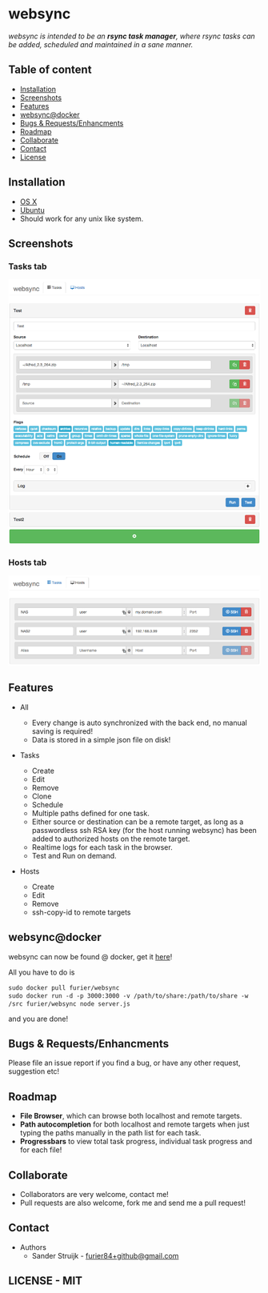 # **websync**

_websync is intended to be an **rsync task manager**, where rsync tasks can be added, scheduled and maintained in a sane manner._

## Table of content

- [Installation](#installation)
- [Screenshots](#screenshots)
- [Features](#features)
- [websync@docker](#websyncdocker)
- [Bugs & Requests/Enhancments](#bugs--requestsenhancments)
- [Roadmap](#roadmap)
- [Collaborate](#collaborate)
- [Contact](#contact)
- [License](#license---mit)

## Installation

- [OS X](https://github.com/furier/websync/wiki/Installation---OS-X)
- [Ubuntu](https://github.com/furier/websync/wiki/Installation---Ubuntu)
- Should work for any unix like system.

## Screenshots

### Tasks tab
![Tasks](doc/screenshots/tasks_tab.png)

### Hosts tab
![Hosts](doc/screenshots/hosts_tab.png)

## Features

- All
  - Every change is auto synchronized with the back end, no manual saving is required!
  - Data is stored in a simple json file on disk!

- Tasks
  - Create
  - Edit
  - Remove
  - Clone
  - Schedule
  - Multiple paths defined for one task.
  - Either source or destination can be a remote target, as long as a passwordless ssh RSA key (for the host running websync) has been added to authorized hosts on the remote target.
  - Realtime logs for each task in the browser.
  - Test and Run on demand.

- Hosts
  - Create
  - Edit
  - Remove
  - ssh-copy-id to remote targets

## websync@docker

websync can now be found @ docker, get it [here](https://registry.hub.docker.com/u/furier/websync/)!

All you have to do is

    sudo docker pull furier/websync
    sudo docker run -d -p 3000:3000 -v /path/to/share:/path/to/share -w /src furier/websync node server.js
    
and you are done!

## Bugs & Requests/Enhancments

Please file an issue report if you find a bug, or have any other request, suggestion etc!

## Roadmap

- **File Browser**, which can browse both localhost and remote targets.
- **Path autocompletion** for both localhost and remote targets when just typing the paths manually in the path list for each task.
- **Progressbars** to view total task progress, individual task progress and for each file!

## Collaborate

- Collaborators are very welcome, contact me!
- Pull requests are also welcome, fork me and send me a pull request!

## Contact

- Authors
  - Sander Struijk - furier84+github@gmail.com

## LICENSE - MIT
